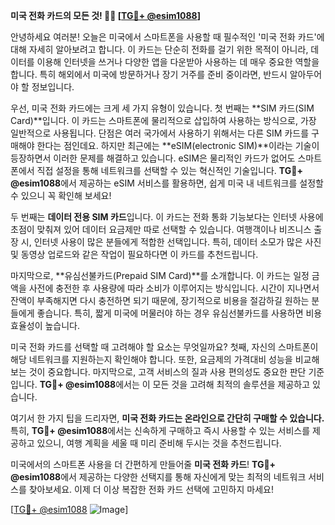 **미국 전화 카드의 모든 것! 📱✨ [[TG💪+ @esim1088](https://t.me/s/esim1088)]**

안녕하세요 여러분! 오늘은 미국에서 스마트폰을 사용할 때 필수적인 '미국 전화 카드'에 대해 자세히 알아보려고 합니다. 이 카드는 단순히 전화를 걸기 위한 목적이 아니라, 데이터를 이용해 인터넷을 쓰거나 다양한 앱을 다운받아 사용하는 데 매우 중요한 역할을 합니다. 특히 해외에서 미국에 방문하거나 장기 거주를 준비 중이라면, 반드시 알아두어야 할 정보입니다.

우선, 미국 전화 카드에는 크게 세 가지 유형이 있습니다. 첫 번째는 **SIM 카드(SIM Card)**입니다. 이 카드는 스마트폰에 물리적으로 삽입하여 사용하는 방식으로, 가장 일반적으로 사용됩니다. 단점은 여러 국가에서 사용하기 위해서는 다른 SIM 카드를 구매해야 한다는 점인데요. 하지만 최근에는 **eSIM(electronic SIM)**이라는 기술이 등장하면서 이러한 문제를 해결하고 있습니다. eSIM은 물리적인 카드가 없어도 스마트폰에서 직접 설정을 통해 네트워크를 선택할 수 있는 혁신적인 기술입니다. **TG💪+ @esim1088**에서 제공하는 eSIM 서비스를 활용하면, 쉽게 미국 내 네트워크를 설정할 수 있으니 꼭 확인해 보세요!

두 번째는 **데이터 전용 SIM 카드**입니다. 이 카드는 전화 통화 기능보다는 인터넷 사용에 초점이 맞춰져 있어 데이터 요금제만 따로 선택할 수 있습니다. 여행객이나 비즈니스 출장 시, 인터넷 사용이 많은 분들에게 적합한 선택입니다. 특히, 데이터 소모가 많은 사진 및 동영상 업로드와 같은 작업이 필요하다면 이 카드를 추천드립니다.

마지막으로, **유심선불카드(Prepaid SIM Card)**를 소개합니다. 이 카드는 일정 금액을 사전에 충전한 후 사용량에 따라 소비가 이루어지는 방식입니다. 시간이 지나면서 잔액이 부족해지면 다시 충전하면 되기 때문에, 장기적으로 비용을 절감하길 원하는 분들에게 좋습니다. 특히, 짧게 미국에 머물러야 하는 경우 유심선불카드를 사용하면 비용 효율성이 높습니다.

미국 전화 카드를 선택할 때 고려해야 할 요소는 무엇일까요? 첫째, 자신의 스마트폰이 해당 네트워크를 지원하는지 확인해야 합니다. 또한, 요금제의 가격대비 성능을 비교해보는 것이 중요합니다. 마지막으로, 고객 서비스의 질과 사용 편의성도 중요한 판단 기준입니다. **TG💪+ @esim1088**에서는 이 모든 것을 고려해 최적의 솔루션을 제공하고 있습니다.

여기서 한 가지 팁을 드리자면, **미국 전화 카드는 온라인으로 간단히 구매할 수 있습니다.** 특히, **TG💪+ @esim1088**에서는 신속하게 구매하고 즉시 사용할 수 있는 서비스를 제공하고 있으니, 여행 계획을 세울 때 미리 준비해 두시는 것을 추천드립니다.

미국에서의 스마트폰 사용을 더 간편하게 만들어줄 **미국 전화 카드**! **TG💪+ @esim1088**에서 제공하는 다양한 선택지를 통해 자신에게 맞는 최적의 네트워크 서비스를 찾아보세요. 이제 더 이상 복잡한 전화 카드 선택에 고민하지 마세요! 

[[TG💪+ @esim1088](https://t.me/s/esim1088) ![Image](https://i.postimg.cc/Y0z9fWf4/image.png)]